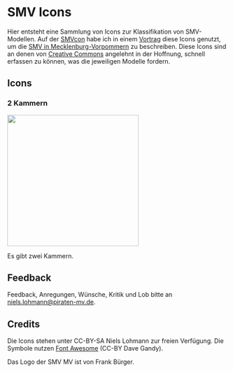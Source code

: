 # SMV Icons

Hier entsteht eine Sammlung von Icons zur Klassifikation von SMV-Modellen. Auf der [SMVcon](http://smvcon.piratenpartei-mv.de) habe ich in einem [Vortrag](https://speakerdeck.com/piratenmv/smv-mv) diese Icons genutzt, um die [SMV in Mecklenburg-Vorpommern](http://smv.piratenpartei-mv.de) zu beschreiben. Diese Icons sind an denen von [Creative Commons](http://creativecommons.org) angelehnt in der Hoffnung, schnell erfassen zu können, was die jeweiligen Modelle fordern.

## Icons

### 2 Kammern

<img src="https://raw.github.com/nlohmann/smv_icons/master/smv_2kammern.png" style="width: 300px;">

Es gibt zwei Kammern.

## Feedback

Feedback, Anregungen, Wünsche, Kritik und Lob bitte an niels.lohmann@piraten-mv.de.

## Credits

Die Icons stehen unter CC-BY-SA Niels Lohmann zur freien Verfügung. Die Symbole nutzen [Font Awesome](http://fortawesome.github.com/Font-Awesome/) (CC-BY Dave Gandy).

Das Logo der SMV MV ist von Frank Bürger.
